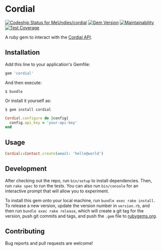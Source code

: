 # Cordial

[ ![Codeship Status for MeUndies/cordial](https://app.codeship.com/projects/ecb6fbe0-2a65-0136-d9ce-769c4cc8653c/status?branch=master)](https://app.codeship.com/projects/287555)
[![Gem Version](https://badge.fury.io/rb/cordial.svg)](https://badge.fury.io/rb/cordial)
[![Maintainability](https://api.codeclimate.com/v1/badges/52901e63f4f656dc1cfe/maintainability)](https://codeclimate.com/repos/5ae0efa43c3ef10298000760/maintainability)
[![Test Coverage](https://api.codeclimate.com/v1/badges/52901e63f4f656dc1cfe/test_coverage)](https://codeclimate.com/repos/5ae0efa43c3ef10298000760/test_coverage)

A ruby gem to interact with the [Cordial API](https://api.cordial.io/docs/v1/).

## Installation

Add this line to your application's Gemfile:

```ruby
gem 'cordial'
```

And then execute:

    $ bundle

Or install it yourself as:

    $ gem install cordial

```ruby
Cordial.configure do |config|
  config.api_key = 'your-api-key'
end
```

## Usage

```ruby
Cordial::Contact.create(email: 'hello@world')
```

## Development

After checking out the repo, run `bin/setup` to install dependencies. Then, run `rake spec` to run the tests. You can also run `bin/console` for an interactive prompt that will allow you to experiment.

To install this gem onto your local machine, run `bundle exec rake install`. To release a new version, update the version number in `version.rb`, and then run `bundle exec rake release`, which will create a git tag for the version, push git commits and tags, and push the `.gem` file to [rubygems.org](https://rubygems.org).

## Contributing

Bug reports and pull requests are welcome!
